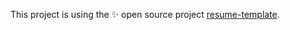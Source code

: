 
This project is using the :sparkles: open source project [resume-template](https://github.com/jglovier/resume-template). 
